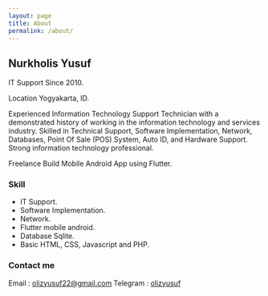 ```yaml
---
layout: page
title: About
permalink: /about/
---
```


## Nurkholis Yusuf

IT Support Since 2010.

Location Yogyakarta, ID.

Experienced Information Technology Support Technician with a demonstrated history of working in the information technology and services industry. Skilled in Technical Support, Software Implementation, Network, Databases, Point Of Sale (POS) System, Auto ID, and Hardware Support. Strong information technology professional.

Freelance Build Mobile Android App using Flutter.

### Skill

- IT Support.
- Software Implementation.
- Network.
- Flutter mobile android.
- Database Sqlite.
- Basic HTML, CSS, Javascript and PHP.

### Contact me

Email : [olizyusuf22@gmail.com](mailto:olizyusuf22@gmail.com)
Telegram : [olizyusuf](https://t.me/olizyusuf)

